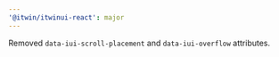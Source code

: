 ```yaml
---
'@itwin/itwinui-react': major
---
```


Removed `data-iui-scroll-placement` and `data-iui-overflow` attributes.
